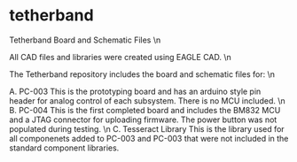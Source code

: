 # tetherband
Tetherband Board and Schematic Files \n

All CAD files and libraries were created using EAGLE CAD. \n

The Tetherband repository includes the board and schematic files for: \n

A. PC-003 
   This is the prototyping board and has an arduino style pin header for analog control of each subsystem. There is no MCU included. \n
B. PC-004
   This is the first completed board and includes the BM832 MCU and a JTAG connector for uploading firmware. The power button was not populated during testing. \n
C. Tesseract Library
   This is the library used for all componenets added to PC-003 and PC-003 that were not included in the standard component libraries.
 
